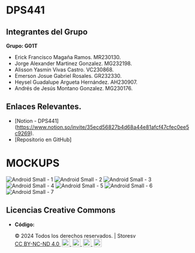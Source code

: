 # DPS441

## Integrantes del Grupo

**Grupo: G01T**
- Erick Francisco Magaña Ramos. MR230130.
- Jorge Alexander Martinez Gonzalez. MG232198.
-	Alisson Yasmin Vivas Castro. VC230868.
-	Emerson Josue Gabriel Rosales. GR232330.
- Heysel Guadalupe Argueta Hernández. AH230907.
- Andrés de Jesús Montano Gonzalez. MG230176.

## Enlaces Relevantes.

- [Notion - DPS441] (https://www.notion.so/invite/35ecd56827b4d68a44e81afcf47cfec0ee5c9269).
- [Repositorio en GitHub] 
  
# MOCKUPS
![Android Small - 1](https://github.com/Erick-projects/DPS441-/assets/124595071/498bd0f9-bba4-4df9-8ffb-5ad53a09dfe7)
![Android Small - 2](https://github.com/Erick-projects/DPS441-/assets/124595071/5bab3f4c-448e-4580-b68a-e61e9a14f09a)
![Android Small - 3](https://github.com/Erick-projects/DPS441-/assets/124595071/e65d878d-4441-4372-af9b-4b6ff1358994)
![Android Small - 4](https://github.com/Erick-projects/DPS441-/assets/124595071/914c2f89-d431-4909-8524-7546c49724f5)
![Android Small - 5](https://github.com/Erick-projects/DPS441-/assets/124595071/766d2613-bd09-4951-a19d-4c90cda17a4c)
![Android Small - 6](https://github.com/Erick-projects/DPS441-/assets/124595071/1609d984-c5e2-432a-b305-ec28c2437d9e)
![Android Small - 7](https://github.com/Erick-projects/DPS441-/assets/124595071/494c0937-1752-4d9c-8166-875c4d3bbe58)

## Licencias Creative Commons

- **Código:**
  <div class="footer-license">
            <p>&copy; 2024 Todos los derechos reservados. | Storesv
                <span xmlns:cc="http://creativecommons.org/ns#" xmlns:dct="http://purl.org/dc/terms">
                    <a href="http://creativecommons.org/licenses/by-nc-nd/4.0/?ref=chooser-v1" target="_blank"
                        rel="license noopener noreferrer" style="display:inline-block;">
                        CC BY-NC-ND 4.0
                        <img style="height:22px!important;margin-left:3px;vertical-align:text-bottom;"
                            src="https://mirrors.creativecommons.org/presskit/icons/cc.svg?ref=chooser-v1">
                        <img style="height:22px!important;margin-left:3px;vertical-align:text-bottom;"
                            src="https://mirrors.creativecommons.org/presskit/icons/by.svg?ref=chooser-v1">
                        <img style="height:22px!important;margin-left:3px;vertical-align:text-bottom;"
                            src="https://mirrors.creativecommons.org/presskit/icons/nc.svg?ref=chooser-v1">
                        <img style="height:22px!important;margin-left:3px;vertical-align:text-bottom;"
                            src="https://mirrors.creativecommons.org/presskit/icons/nd.svg?ref=chooser-v1">
                    </a>
                </span>
            </p>
        </div>
